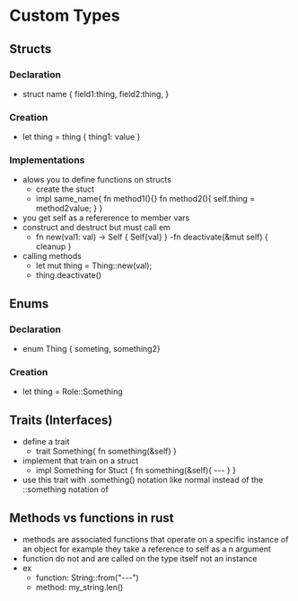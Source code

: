 # Custom Types

## Structs 

### Declaration
- struct name {
    field1:thing,
    field2:thing,
}

### Creation 
- let thing = thing { thing1: value }

### Implementations 
- alows you to define functions on structs 
    - create the stuct
    - impl same_name{
        fn method1(){}
        fn method2(){
            self.thing = method2value;
        }
    }
- you get self as a refererence to member vars
- construct and destruct but must call em
    - fn new(val1: val) -> Self {
        Self{val}
    }
    -fn deactivate(&mut self) {
        cleanup
    }
- calling methods
    - let mut thing = Thing::new(val);
    - thing.deactivate()

## Enums 

### Declaration 
- enum Thing { someting, something2}

### Creation 
- let thing = Role::Something

## Traits (Interfaces)
- define a trait 
    - trait Something{
        fn something(&self)
    }
- implement that train on a struct 
    - impl Something for Stuct {
        fn something(&self){
            ---
        }
    }
- use this trait with .something() notation like normal instead of the ::something notation of 

## Methods vs functions in rust
- methods are associated functions that operate on a specific instance of an object for example they take a reference to self as a n argument
- function do not and are called on the type itself not an instance 
- ex
    - function: String::from("---")
    - method: my_string.len()